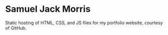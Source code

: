 # Samuel Jack Morris
Static hosting of HTML, CSS, and JS files for my portfolio website, courtesy of GitHub.
